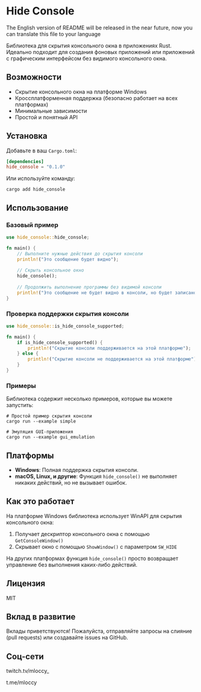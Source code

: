 # Hide Console

The English version of README will be released in the near future, now you can translate this file to your language

Библиотека для скрытия консольного окна в приложениях Rust. Идеально подходит для создания фоновых приложений или приложений с графическим интерфейсом без видимого консольного окна.

## Возможности

- Скрытие консольного окна на платформе Windows
- Кроссплатформенная поддержка (безопасно работает на всех платформах)
- Минимальные зависимости
- Простой и понятный API

## Установка

Добавьте в ваш `Cargo.toml`:

```toml
[dependencies]
hide_console = "0.1.0"
```

Или используйте команду:

```
cargo add hide_console
```

## Использование

### Базовый пример

```rust
use hide_console::hide_console;

fn main() {
    // Выполните нужные действия до скрытия консоли
    println!("Это сообщение будет видно");
    
    // Скрыть консольное окно
    hide_console();
    
    // Продолжить выполнение программы без видимой консоли
    println!("Это сообщение не будет видно в консоли, но будет записано в stdout");
}
```

### Проверка поддержки скрытия консоли

```rust
use hide_console::is_hide_console_supported;

fn main() {
    if is_hide_console_supported() {
        println!("Скрытие консоли поддерживается на этой платформе");
    } else {
        println!("Скрытие консоли не поддерживается на этой платформе");
    }
}
```

### Примеры

Библиотека содержит несколько примеров, которые вы можете запустить:

```
# Простой пример скрытия консоли
cargo run --example simple

# Эмуляция GUI-приложения
cargo run --example gui_emulation
```

## Платформы

- **Windows**: Полная поддержка скрытия консоли.
- **macOS, Linux, и другие**: Функция `hide_console()` не выполняет никаких действий, но не вызывает ошибок.

## Как это работает

На платформе Windows библиотека использует WinAPI для скрытия консольного окна:

1. Получает дескриптор консольного окна с помощью `GetConsoleWindow()`
2. Скрывает окно с помощью `ShowWindow()` с параметром `SW_HIDE`

На других платформах функция `hide_console()` просто возвращает управление без выполнения каких-либо действий.

## Лицензия

MIT

## Вклад в развитие

Вклады приветствуются! Пожалуйста, отправляйте запросы на слияние (pull requests) или создавайте issues на GitHub. 

## Соц-сети

twitch.tv/mloccy_

t.me/mloccy

